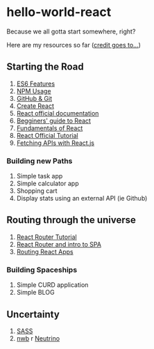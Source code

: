 # hello-world-react
Because we all gotta start somewhere, right?

Here are my resources so far ([credit goes to...](https://medium.freecodecamp.org/@srebalaji?source=post_header_lockup))

## Starting the Road

1. [ES6 Features](https://hackernoon.com/es6-for-beginners-f98120b57414)
2. [NPM Usage](https://www.npmjs.com/)
3. [GitHub & Git](https://guides.github.com/activities/hello-world/)
4. [Create React](https://github.com/facebook/create-react-app)
5. [React official documentation](https://reactjs.org/docs/hello-world.html)
6. [Begginers' guide to React](https://egghead.io/courses/the-beginner-s-guide-to-reactjs)
7. [Fundamentals of React](https://medium.freecodecamp.org/all-the-fundamental-react-js-concepts-jammed-into-this-single-medium-article-c83f9b53eac2)
8. [React Official Tutorial](https://reactjs.org/tutorial/tutorial.html)
9. [Fetching APIs with React.js](https://blog.hellojs.org/fetching-api-data-with-react-js-460fe8bbf8f2)

### Building new Paths

1. Simple task app
2. Simple calculator app
3. Shopping cart
4. Display stats using an external API (ie Github)

## Routing through the universe

1. [React Router Tutorial](https://medium.com/@pshrmn/a-simple-react-router-v4-tutorial-7f23ff27adf)
2. [React Router and intro to SPA](https://www.youtube.com/watch?v=1iAG6h9ff5s)
3. [Routing React Apps](https://scotch.io/tutorials/routing-react-apps-the-complete-guide)

### Building Spaceships

1. Simple CURD application
2. Simple BLOG

## Uncertainty

1. [SASS](https://scotch.io/tutorials/routing-react-apps-the-complete-guide)
2. [nwb](https://github.com/insin/nwb#react-components-and-libraries) r [Neutrino](https://neutrinojs.org/packages/react-components/)
